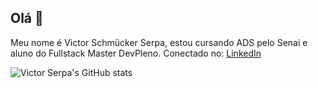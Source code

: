 ## Olá 👋

Meu nome é Victor Schmücker Serpa, estou cursando ADS pelo Senai e aluno do Fullstack Master DevPleno. 
Conectado no:
[LinkedIn](https://www.linkedin.com/in/victorserpa/)

![Victor Serpa's GitHub stats](https://github-readme-stats.vercel.app/api?username=victorserpa&show_icons=true&theme=tokyonight&hide_border)
